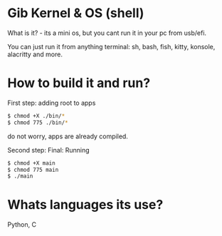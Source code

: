 # Gib Kernel & OS (shell)
What is it? - its a mini os, but you cant run it in your pc from usb/efi.

You can just run it from anything terminal:
   sh, bash, fish, kitty, konsole, alacritty and more.


# How to build it and run?
First step: adding root to apps
```bash
$ chmod +X ./bin/*
$ chmod 775 ./bin/*
```
do not worry, apps are already compiled.

Second step: Final: Running
```bash
$ chmod +X main
$ chmod 775 main
$ ./main
```


# Whats languages its use?
Python, C 

